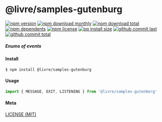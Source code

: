 # @livre/samples-gutenburg

[![npm version][badge-npm-version]][url-npm]
[![npm download monthly][badge-npm-download-monthly]][url-npm]
[![npm download total][badge-npm-download-total]][url-npm]
[![npm dependents][badge-npm-dependents]][url-github]
[![npm license][badge-npm-license]][url-npm]
[![pp install size][badge-pp-install-size]][url-pp]
[![github commit last][badge-github-last-commit]][url-github]
[![github commit total][badge-github-commit-count]][url-github]

[//]: <> (Shields)
[badge-npm-version]: https://flat.badgen.net/npm/v/@livre/samples-gutenburg
[badge-npm-download-monthly]: https://flat.badgen.net/npm/dm/@livre/samples-gutenburg
[badge-npm-download-total]:https://flat.badgen.net/npm/dt/@livre/samples-gutenburg
[badge-npm-dependents]: https://flat.badgen.net/npm/dependents/@livre/samples-gutenburg
[badge-npm-license]: https://flat.badgen.net/npm/license/@livre/samples-gutenburg
[badge-pp-install-size]: https://flat.badgen.net/packagephobia/install/@livre/samples-gutenburg
[badge-github-last-commit]: https://flat.badgen.net/github/last-commit/hoyeungw/livre
[badge-github-commit-count]: https://flat.badgen.net/github/commits/hoyeungw/livre

[//]: <> (Link)
[url-npm]: https://npmjs.org/package/@livre/samples-gutenburg
[url-pp]: https://packagephobia.now.sh/result?p=@livre/samples-gutenburg
[url-github]: https://github.com/hoyeungw/livre

##### Enums of events

#### Install
```console
$ npm install @livre/samples-gutenburg
```

#### Usage
```js
import { MESSAGE, EXIT, LISTENING } from '@livre/samples-gutenberg'
```

#### Meta
[LICENSE (MIT)](LICENSE)
